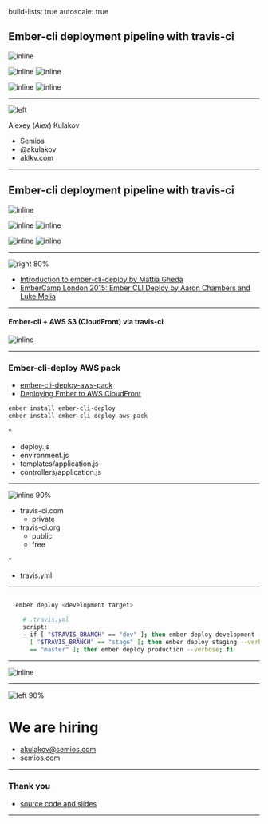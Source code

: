 build-lists: true
autoscale: true

## Ember-cli deployment pipeline with travis-ci

![inline](./img/GitHub.png)

![inline](./img/travis-ci.png) ![inline](./img/ember-cli-deploy.png)

![inline](./img/aws-s3.png) ![inline](./img/aws-cloudfront.png)

---

![left](./img/profile.jpg)

Alexey (*Alex*) Kulakov


- Semios
- @akulakov
- aklkv.com

---
## Ember-cli deployment pipeline with travis-ci

![inline](./img/GitHub.png)

![inline](./img/travis-ci.png) ![inline](./img/ember-cli-deploy.png)

![inline](./img/aws-s3.png) ![inline](./img/aws-cloudfront.png)

---

![right 80%](./img/ember-cli-deploy.png)

- [Introduction to ember-cli-deploy by Mattia Gheda](https://vimeo.com/158447249)
- [EmberCamp London 2015: Ember CLI Deploy by Aaron Chambers and Luke Melia](https://www.youtube.com/watch?v=fcSL5poJ1gQ)

---

#### Ember-cli + AWS S3 (CloudFront) via travis-ci
![inline](./img/diagram.png)

---

### Ember-cli-deploy AWS pack

- [ember-cli-deploy-aws-pack](https://github.com/kpfefferle/ember-cli-deploy-aws-pack)
- [Deploying Ember to AWS CloudFront](http://blog.testdouble.com/posts/2015-11-03-deploying-ember-to-aws-cloudfront-using-ember-cli-deploy.html)

```bash
ember install ember-cli-deploy
ember install ember-cli-deploy-aws-pack
```

^
- deploy.js
- environment.js
- templates/application.js
- controllers/application.js

---

![inline 90%](./img/travis-ci.png)

- travis-ci.com
  - private
- travis-ci.org
  - public
  - free

^
- travis.yml

---

##

```bash
  ember deploy <development target>
```




```bash
    # .travis.yml
    script:
    - if [ "$TRAVIS_BRANCH" == "dev" ]; then ember deploy development --verbose; elif
      [ "$TRAVIS_BRANCH" == "stage" ]; then ember deploy staging --verbose; elif [ "$TRAVIS_BRANCH"
      == "master" ]; then ember deploy production --verbose; fi
```

---

![inline](https://m.popkey.co/3bcbd8/AoYjv.gif)


---

![left 90%](./img/semios.png)

# We are hiring

- akulakov@semios.com
- semios.com

---

### Thank you

- [source code and slides](https://github.com/aklkv/emberjs-talk-example)

---
